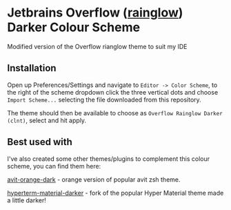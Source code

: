 # Jetbrains Overflow ([rainglow](https://rainglow.io/)) Darker Colour Scheme

Modified version of the Overflow rianglow theme to suit my IDE

## Installation

Open up Preferences/Settings and navigate to `Editor -> Color Scheme`, to the right of the scheme dropdown click the three vertical dots and choose `Import Scheme...` selecting the file downloaded from this repository.

The theme should then be available to choose as `Overflow Rainglow Darker (clnt)`, select and hit apply.

## Best used with

I've also created some other themes/plugins to complement this colour scheme, you can find them here:

[avit-orange-dark](https://github.com/clnt/avit-orange-dark) - orange version of popular avit zsh theme.

[hyperterm-material-darker](https://github.com/clnt/hyperterm-material-darker) - fork of the popular Hyper Material theme made a little darker!
